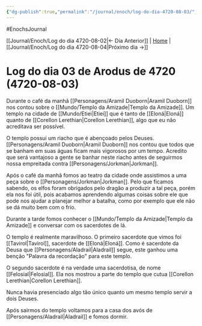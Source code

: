 ```yaml
---
{"dg-publish":true,"permalink":"/journal/enoch/log-do-dia-4720-08-03/","dgHomeLink":true,"dgPassFrontmatter":false}
---
```


#EnochsJournal 

[[Journal/Enoch/Log do dia 4720-08-02|<- Dia Anterior]] | [Home](_index.md) | [[Journal/Enoch/Log do dia 4720-08-04|Próximo dia ->]]

# Log do dia 03 de Arodus de 4720 (4720-08-03)
Durante o café da manhã [[Personagens/Aramil Duoborn|Aramil Duoborn]] nos contou sobre o [[Mundo/Templo da Amizade|Templo da Amizade]]. Um templo na cidade de [[Mundo/Etiei|Etiei]] que é tanto de [[Eloná|Eloná]] quanto de [[Corellon Lerethian|Corellon Lerethian]], algo que eu não acreditava ser possível.

O templo possui um riacho que é abençoado pelos Deuses. [[Personagens/Aramil Duoborn|Aramil Duoborn]] nos contou que todos que se banham em suas águas ficam mais vigorosos por um tempo. Acredito que será vantajoso a gente se banhar neste riacho antes de seguirmos nossa empreitada contra [[Personagens/Jorkman|Jorkman]].

Após o café da manhã fomos ao teatro da cidade onde assistimos a uma peça sobre o [[Personagens/Jorkman|Jorkman]]. Pelo que ficamos sabendo, os elfos foram obrigados pelo dragão a produzir a tal peça, porém ela nos foi útil, pois acabamos aprendendo algumas coisas sobre ele que pode nos ajudar a planejar melhor a batalha, como por exemplo que ele não se dá muito bem com o frio.

Durante a tarde fomos conhecer o [[Mundo/Templo da Amizade|Templo da Amizade]] e conversar com os sacerdotes de lá.

O templo é realmente maravilhoso. O primeiro sacerdote que vimos foi [[Tavirol|Tavirol]], sacerdote de [[Eloná|Eloná]]. Como é sacerdote da Deusa que [[Personagens/Aladrail|Aladrail]] segue, este ganhou uma benção "Palavra da recordação" para este templo.

O segundo sacerdote é na verdade uma sacerdotisa, de nome [[Felosial|Felosial]]. Ela nos mostrou a parte do templo que cutua [[Corellon Lerethian|Corellon Lerethian]].

Nunca havia presenciado algo tão único quanto um mesmo templo servir a dois Deuses.

Após sairmos do templo voltamos para a casa dos avós de [[Personagens/Aladrail|Aladrail]] e fomos dormir.
